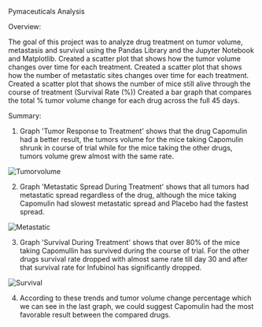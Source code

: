 
Pymaceuticals Analysis

Overview:

The goal of this project was to analyze drug treatment on tumor volume, metastasis and survival using the Pandas Library and the Jupyter Notebook and Matplotlib.
Created a scatter plot that shows how the tumor volume changes over time for each treatment.
Created a scatter plot that shows how the number of metastatic sites changes over time for each treatment.
Created a scatter plot that shows the number of mice still alive through the course of treatment (Survival Rate (%))
Created a bar graph that compares the total % tumor volume change for each drug across the full 45 days.

Summary:

1. Graph 'Tumor Response to Treatment' shows that the drug Capomulin had a better result, the tumors volume for the mice taking Capomulin shrunk in course of trial while for the mice taking the other drugs, tumors volume grew almost with the same rate.

![Tumorvolume](https://user-images.githubusercontent.com/50187921/69074872-d695cb00-09f5-11ea-9360-eac2bfd0fba9.png)



2. Graph 'Metastatic Spread During Treatment' shows that all tumors had metastatic spread regardless of the drug, although the mice taking Capomulin had slowest metastatic spread and Placebo had the fastest spread.

![Metastatic](https://user-images.githubusercontent.com/50187921/69075765-a7805900-09f7-11ea-9660-91e8b873cab7.png)

3. Graph 'Survival During Treatment' shows that over 80% of the mice taking Capomullin has survived during the course of trial. For the other drugs survival rate dropped with almost same rate till day 30 and after that survival rate for Infubinol has significantly dropped.

![Survival](https://user-images.githubusercontent.com/50187921/69075911-f75f2000-09f7-11ea-8df9-9e20eb48c379.png)

4. According to these trends and tumor volume change percentage which we can see in the last graph, we could suggest Capomulin had the most favorable result between the compared drugs.


